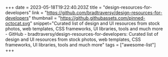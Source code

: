 +++
date = 2023-05-18T19:22:40.203Z
title = "design-resources-for-developers"
link = "https://github.com/bradtraversy/design-resources-for-developers"
thumbnail = "https://github.githubassets.com/pinned-octocat.svg"
snippet="Curated list of design and UI resources from stock photos, web templates, CSS frameworks, UI libraries, tools and much more - GitHub - bradtraversy/design-resources-for-developers: Curated list of design and UI resources from stock photos, web templates, CSS frameworks, UI libraries, tools and much more"
tags = ["awesome-list"]
+++
